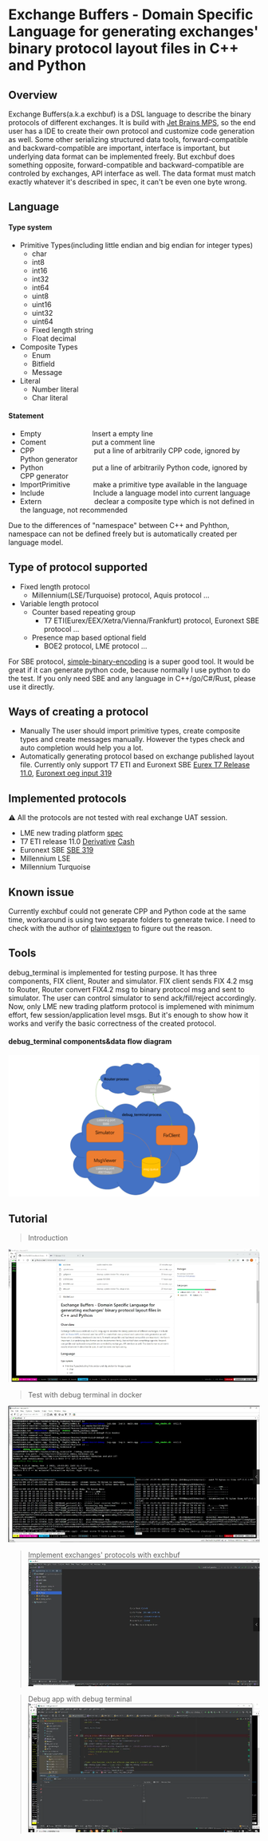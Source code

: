 # Exchange Buffers - Domain Specific Language for generating exchanges' binary protocol layout files in C++ and Python

## Overview
Exchange Buffers(a.k.a exchbuf) is a DSL language to describe the binary protocols of different exchanges. It is build with [Jet Brains MPS](https://www.jetbrains.com/mps/), so the end user has a IDE to create their own protocol and customize code generation as well. 
Some other serializing structured data tools, forward-compatible and backward-compatible are important, interface is important, but underlying data format can be implemented freely. But exchbuf does something opposite, forward-compatible and backward-compatible are controled by exchanges, API interface as well. The data format must match exactly whatever it's described in spec, it can't be even one byte wrong.

## Language
#### Type system
+ Primitive Types(including little endian and big endian for integer types)
   + char
   + int8
   + int16
   + int32
   + int64
   + uint8
   + uint16
   + uint32
   + uint64
   + Fixed length string
   + Float decimal
+ Composite Types
   + Enum
   + Bitfield
   + Message
+ Literal
   + Number literal
   + Char literal

#### Statement
- Empty &emsp;&emsp;&emsp;&emsp;&emsp;&emsp;&emsp;Insert a empty line
- Coment &emsp;&emsp;&emsp;&emsp;&emsp;&emsp; put a comment line
- CPP &emsp;&emsp;&emsp;&emsp;&emsp;&emsp;&emsp;&emsp; put a line of arbitrarily CPP code, ignored by Python generator
- Python&emsp;&emsp;&emsp;&emsp;&emsp;&emsp;&emsp;put a line of arbitrarily Python code, ignored by CPP generator
- ImportPrimitive&emsp;&emsp;&emsp; make a primitive type available in the language
- Include&emsp;&emsp;&emsp;&emsp;&emsp;&emsp;&emsp;Include a language model into current language
- Extern &emsp;&emsp; &emsp;&emsp;&emsp;&emsp;&emsp;declear a composite type which is not defined  in the language, not recommended

Due to the differences of "namespace" between C++ and Pyhthon, namespace can not be defined freely but is automatically created per language model.

## Type of protocol supported
+ Fixed length protocol
    - Millennium(LSE/Turquoise) protocol, Aquis protocol ...
+ Variable length protocol
    + Counter based repeating group
	   - T7 ETI(Eurex/EEX/Xetra/Vienna/Frankfurt) protocol, Euronext SBE protocol ...  
	+ Presence map based optional field
	   - BOE2 protocol, LME protocol ...

For SBE protocol, [simple-binary-encoding](https://github.com/real-logic/simple-binary-encoding) is a super good tool. It would be great if it can generate python code, because normally I use python to do the test. If you only need SBE and any language in C++/go/C#/Rust, please use it directly.

## Ways of creating a protocol
+ Manually
   The user should import primitive types, create composite types and create messages manually. However the types check and auto completion would help you a lot.
+ Automatically generating protocol based on exchange published layout file.
   Currently only support T7 ETI and Euronext SBE
   [Eurex T7 Release 11.0](https://www.eurex.com/resource/blob/3210092/a6b065cbbe66fcfe5f51cedb6857477c/data/T7_R.11.0_Enhanced_Trading_Interface_-_XSD_XML_representation_and_layouts_v.1.1.zip), 
  [Euronext oeg input 319](https://connect2.euronext.com/sites/default/files/it-documentation/oeg_binary_sbe_input_319.xml)

## Implemented protocols
:warning: All the protocols are not tested with real exchange UAT session.
+ LME new trading platform [spec](https://www.lme.com/-/media/Files/Trading/New-initiatives/New-trading-platform/Timeline/Binary-Order-Entry-Specification-v1-1.pdf)
+ T7 ETI release 11.0  [Derivative](https://www.eurex.com/resource/blob/3210088/470b55382efb43ba9e23f99b4153a6a4/data/T7_Enhanced_Trading_Interface_-_Derivatives_Message_Reference_v.11.0-D0002.pdf) [Cash](https://www.eurex.com/resource/blob/3210090/7cff31abf8d5b2c3bcd0911e41911134/data/T7_Enhanced_Trading_Interface_-_Cash_Message_Reference_v.11.0-C0002.pdf)
+ Euronext SBE [SBE 319](https://connect2.euronext.com/sites/default/files/it-documentation/Euronext%20Cash%20and%20Derivatives%20Markets%20-%20Optiq%20OEG%20SBE%20Messages%20-%20Interface%20Specification%20-%20External%20-%20v5.19.0%20%2BTC.pdf)
+ Millennium LSE
+ Millennium Turquoise

## Known issue
Currently exchbuf could not generate CPP and Python code at the same time, workaround is using two separate folders to generate twice. I need to check with the author of [plaintextgen](https://plugins.jetbrains.com/plugin/8444-com-dslfoundry-plaintextgen) to figure out the reason.

## Tools
debug_terminal is implemented for testing purpose. It has three components, FIX client, Router and simulator.
FIX client sends FIX 4.2 msg to Router, Router convert FIX4.2 msg to binary protocol msg and sent to simulator. The user can control simulator to send ack/fill/reject accordingly.
Now, only LME new trading platform protocol is implemened with minimum effort, few session/application level msgs. But it's enough to show how it works and verify the basic correctness of the created protocol.

#### debug_terminal components&data flow diagram
![](https://github.com/ChrisYan6807/exchbuf/blob/master/md_resource/debug_terminal.png)

## Tutorial

> Introduction

[![exchbuf introduction](https://github.com/ChrisYan6807/exchbuf/blob/master/md_resource/introduction.png)](https://youtu.be/vmPxBBfTLOg)

> Test with debug terminal in docker

[![test in docker](https://github.com/ChrisYan6807/exchbuf/blob/master/md_resource/docker.png)](https://youtu.be/Sxk45JLn_T4)

> Implement exchanges' protocols with exchbuf
[![implement protocols](https://github.com/ChrisYan6807/exchbuf/blob/master/md_resource/mps.png)](https://youtu.be/yQzdi4piDfo)

> Debug app with debug terminal
[![debug](https://github.com/ChrisYan6807/exchbuf/blob/master/md_resource/debug.png)](https://youtu.be/1tCxyM2PlPo)



